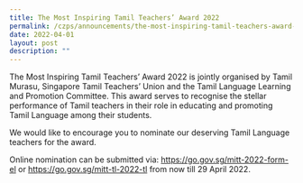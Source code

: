 ```yaml
---
title: The Most Inspiring Tamil Teachers’ Award 2022
permalink: /czps/announcements/the-most-inspiring-tamil-teachers-award-2022/
date: 2022-04-01
layout: post
description: ""
---
```

<p>The Most Inspiring Tamil Teachers&rsquo; Award 2022 is jointly organised by Tamil Murasu, Singapore Tamil Teachers&rsquo; Union and the Tamil Language Learning and Promotion Committee. This award serves to recognise the stellar performance of Tamil teachers in their role in educating and promoting Tamil Language among their students.</p>
<p>We would like to encourage you to nominate our deserving Tamil Language teachers for the award.</p>
<p>Online nomination can be submitted via:&nbsp;<a href="https://go.gov.sg/mitt-2022-form-el">https://go.gov.sg/mitt-2022-form-el</a>&nbsp;or&nbsp;<a href="https://go.gov.sg/mitt-tl-2022-tl">https://go.gov.sg/mitt-tl-2022-tl</a>&nbsp;from now till 29 April 2022.</p>